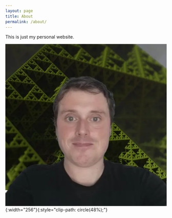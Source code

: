 ```yaml
---
layout: page
title: About
permalink: /about/
---
```

This is just my personal website.

![selfie](/assets/images/me-with-triangles.webp){:width="256"}{:style="clip-path: circle(48%);"}

